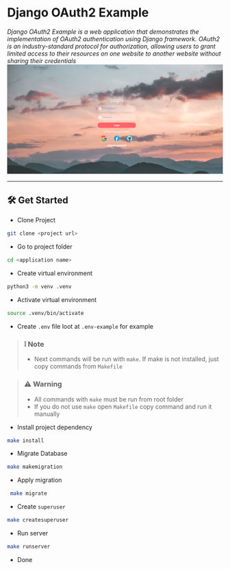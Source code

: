 # Django OAuth2 Example

*Django OAuth2 Example is a web application that demonstrates the implementation of OAuth2 authentication using Django framework. OAuth2 is an industry-standard protocol for authorization, allowing users to grant limited access to their resources on one website to another website without sharing their credentials*
![doc-app.png](docs%2Fdoc-app.png)
***

## :hammer_and_wrench: Get Started
- Clone Project
```bash
git clone <project url>
```

- Go to project folder
```bash
cd <application name>
```

- Create virtual environment
```Bash
python3 -m venv .venv  
```

- Activate virtual environment
```Bash
source .venv/bin/activate
```

- Create `.env` file loot at `.env-example` for example

> ### :grey_exclamation: **Note**
> - Next commands will be run with `make`. If make is not installed, just copy commands from `Makefile` 

> ### :warning: **Warning**
> - All commands with `make` must be run from root folder 
> - If you do not use `make` open `Makefile` copy command and run it manually 

- Install project dependency
```Bash
make install 
```

- Migrate Database
```Bash
make makemigration 
```

- Apply migration
```Bash
 make migrate
```

- Create `superuser`
```Bash
make createsuperuser
```

- Run server
```Bash
make runserver 
```

- Done